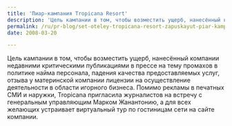 ```yaml
---
title: 'Пиар-кампания Tropicana Resort'
description: 'Цель кампании в том, чтобы возместить ущерб, нанесённый компании недавними критическими публикациями в прессе на тему промахов в политике найма персонала, падения качества предоставляемых услуг, отзыва у материнской компании лицензии на осуществление деятельности в области игорного бизнеса.'
permalink: /ru/pr-blog/set-oteley-tropicana-resort-zapuskayut-piar-kampaniyu-po-vosstanovleniyu-imidzha-bren
date: 2008-03-20

---
```

<p>Цель кампании в том, чтобы возместить ущерб, нанесённый компании недавними критическими публикациями в прессе на тему промахов в политике найма персонала, падения качества предоставляемых услуг, отзыва у материнской компании лицензии на осуществление деятельности в области игорного бизнеса. Помимо рекламы в печатных СМИ и наружки, Tropicana пригласила журналистов на встречу с генеральным управляющим Марком Жанантонию, а для всех желающих устраивает виртуальный тур по гостиницам сети на сайте компании.</p>

